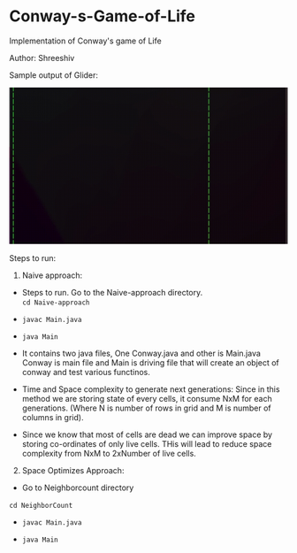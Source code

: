 # Conway-s-Game-of-Life

Implementation of Conway's game of Life

Author: Shreeshiv

Sample output of Glider:

![Glider in Game of Life](/assets/conway_game.gif)

Steps to run:

1. Naive approach:

- Steps to run. Go to the Naive-approach directory. <br>`cd Naive-approach`

- `javac Main.java`

- `java Main`

- It contains two java files, One Conway.java and other is Main.java Conway is main file and Main is driving file that will create an object of conway and test various functinos.

- Time and Space complexity to generate next generations: Since in this method we are storing state of every cells, it consume NxM for each generations. (Where N is number of rows in grid and M is number of columns in grid).

- Since we know that most of cells are dead we can improve space by storing co-ordinates of only live cells. THis will lead to reduce space complexity from NxM to 2xNumber of live cells.

2. Space Optimizes Approach:

- Go to Neighborcount directory <br>

`cd NeighborCount`

- `javac Main.java`

- `java Main`
